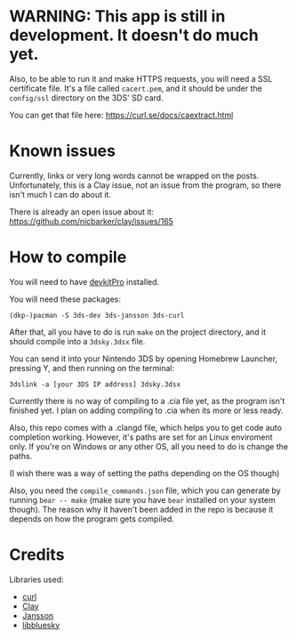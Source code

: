# WARNING: This app is still in development. It doesn't do much yet.

Also, to be able to run it and make HTTPS requests, you will need a SSL certificate file. It's a file called ``cacert.pem``, and it should be under the ``config/ssl`` directory on the 3DS' SD card.

You can get that file here: https://curl.se/docs/caextract.html

# Known issues

Currently, links or very long words cannot be wrapped on the posts. Unfortunately, this is a Clay issue, not an issue from the program, so there isn't much I can do about it.

There is already an open issue about it: https://github.com/nicbarker/clay/issues/165

# How to compile

You will need to have [devkitPro](https://devkitpro.org/wiki/Getting_Started) installed.

You will need these packages:

```
(dkp-)pacman -S 3ds-dev 3ds-jansson 3ds-curl
```

After that, all you have to do is run ``make`` on the project directory, and it should compile into a ``3dsky.3dsx`` file.

You can send it into your Nintendo 3DS by opening Homebrew Launcher, pressing Y, and then running on the terminal:
```
3dslink -a [your 3DS IP address] 3dsky.3dsx
```

Currently there is no way of compiling to a .cia file yet, as the program isn't finished yet. I plan on adding compiling to .cia when its more or less ready.

Also, this repo comes with a .clangd file, which helps you to get code auto completion working.
However, it's paths are set for an Linux enviroment only. If you're on Windows or any other OS, all you need to do is change the paths.

(I wish there was a way of setting the paths depending on the OS though)

Also, you need the ``compile_commands.json`` file, which you can generate by running ``bear -- make`` (make sure you have ``bear`` installed on your system though). The reason why it haven't been added in the repo is because it depends on how the program gets compiled.

# Credits

Libraries used:
- [curl](https://github.com/curl/curl)
- [Clay](https://github.com/nicbarker/clay)
- [Jansson](https://github.com/akheron/jansson)
- [libbluesky](https://github.com/briandowns/libbluesky)